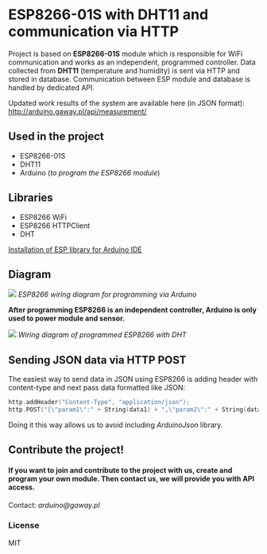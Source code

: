 # ESP8266-01S with DHT11 and communication via HTTP

Project is based on __ESP8266-01S__ module which is responsible for WiFi communication and works as an independent, programmed controller. Data collected from __DHT11__ (temperature and humidity) is sent via HTTP and stored in database. Communication between ESP module and database is handled by dedicated API.

Updated work results of the system are available here (in JSON format): http://arduino.gaway.pl/api/measurement/

## Used in the project

- ESP8266-01S
- DHT11
- Arduino (_to program the ESP8266 module_)

## Libraries
- ESP8266 WiFi
- ESP8266 HTTPClient
- DHT

[Installation of ESP library for Arduino IDE](https://github.com/esp8266/Arduino#installing-with-boards-manager)

## Diagram

![](https://i.ibb.co/c8McyWX/po-programowaniu.png)
_ESP8266 wiring diagram for programming via Arduino_

__After programming ESP8266 is an independent controller, Arduino is only used to power module and sensor.__

![](https://i.ibb.co/QDpqQXz/po-programowaniu.png)
_Wiring diagram of programmed ESP8266 with DHT_

## Sending JSON data via HTTP POST
The easiest way to send data in JSON using ESP8266 is adding header with content-type and next pass data formatted like JSON:
```cpp
http.addHeader("Content-Type", "application/json");
http.POST("{\"param1\":" + String(data1) + ",\"param2\":" + String(data2)+"}");
```

Doing it this way allows us to avoid including _ArduinoJson_ library.

## Contribute the project!
#### If you want to join and contribute to the project with us, create and program your own module. Then contact us, we will provide you with API access.

Contact: _arduino@gaway.pl_

### License
MIT
